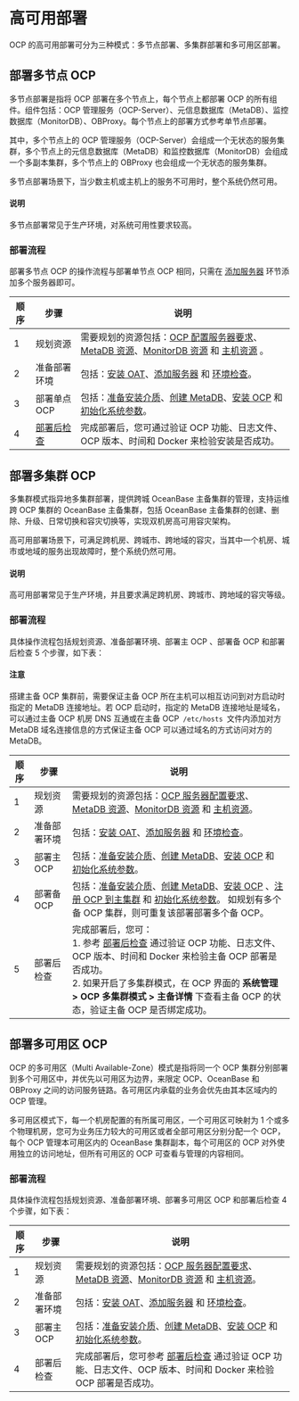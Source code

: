# 高可用部署

OCP 的高可用部署可分为三种模式：多节点部署、多集群部署和多可用区部署。

## 部署多节点 OCP

多节点部署是指将 OCP 部署在多个节点上，每个节点上都部署 OCP 的所有组件。组件包括：OCP 管理服务（OCP-Server）、元信息数据库（MetaDB）、监控数据库（MonitorDB）、OBProxy。每个节点上的部署方式参考单节点部署。

其中，多个节点上的 OCP 管理服务（OCP-Server）会组成一个无状态的服务集群，多个节点上的元信息数据库（MetaDB）和监控数据库（MonitorDB）会组成一个多副本集群，多个节点上的 OBProxy 也会组成一个无状态的服务集群。

多节点部署场景下，当少数主机或主机上的服务不可用时，整个系统仍然可用。

  <main id="notice" type='explain'>
    <h4>说明</h4>
    <p>多节点部署常见于生产环境，对系统可用性要求较高。</p>
  </main>

### 部署流程

部署多节点 OCP 的操作流程与部署单节点 OCP 相同，只需在 [添加服务器](../200.prepare-the-deployment-environment/200.standardized-host.md) 环节添加多个服务器即可。

| 顺序 |      步骤     |    说明     |
|----|--------|---------------|
| 1  | 规划资源     | 需要规划的资源包括：[OCP 配置服务器要求](../300.deployment/100.planning-resources/100.planning-resources-of-single-node/100.ocp-server-specifications-single-node.md)、[MetaDB 资源](../300.deployment/100.planning-resources/100.planning-resources-of-single-node/200.metadb-resources-single-node.md)、[MonitorDB 资源](../300.deployment/100.planning-resources/100.planning-resources-of-single-node/300.monitordb-resources-single-node.md) 和 [主机资源](../300.deployment/100.planning-resources/100.planning-resources-of-single-node/400.prepare-host-single-node.md) 。                                   |
| 2  | 准备部署环境    | 包括：[安装 OAT](../200.prepare-the-deployment-environment/100.install-oat.md)、[添加服务器](../200.prepare-the-deployment-environment/200.standardized-host.md) 和 [环境检查](../200.prepare-the-deployment-environment/300.environment-check.md)。                                                                                                               |
| 3  | 部署单点 OCP  | 包括：[准备安装介质](../300.deployment/200.deploying-ocp/100.deploying-a-single-point-of-ocp/100.prepare-installation-media-single-point.md)、[创建 MetaDB](../300.deployment/200.deploying-ocp/100.deploying-a-single-point-of-ocp/200.install-metadb-single-point.md)、[安装 OCP](../300.deployment/100.planning-resources/200.planning-resources-of-high-availability/300.monitordb-resources-multi-node.md) 和 [初始化系统参数](../300.deployment/200.deploying-ocp/100.deploying-a-single-point-of-ocp/600.initialize-system-parameters-single-point.md)。 |
| 4  | [部署后检查](../300.deployment/300.post-deployment-check.md) | 完成部署后，您可通过验证 OCP 功能、日志文件、OCP 版本、时间和 Docker 来检验安装是否成功。 |

## 部署多集群 OCP

多集群模式指异地多集群部署，提供跨城 OceanBase 主备集群的管理，支持运维跨 OCP 集群的 OceanBase 主备集群，包括 OceanBase 主备集群的创建、删除、升级、日常切换和容灾切换等，实现双机房高可用容灾架构。

高可用部署场景下，可满足跨机房、跨城市、跨地域的容灾，当其中一个机房、城市或地域的服务出现故障时，整个系统仍然可用。

  <main id="notice" type='explain'>
    <h4>说明</h4>
    <p>高可用部署常见于生产环境，并且要求满足跨机房、跨城市、跨地域的容灾等级。</p>
  </main>

### 部署流程

具体操作流程包括规划资源、准备部署环境、部署主 OCP 、部署备 OCP 和部署后检查 5 个步骤，如下表：

  <main id="notice" type='notice'>
    <h4>注意</h4>
    <p>搭建主备 OCP 集群前，需要保证主备 OCP 所在主机可以相互访问到对方启动时指定的 MetaDB 连接地址。若 OCP 启动时，指定的 MetaDB 连接地址是域名，可以通过主备 OCP 机房 DNS 互通或在主备 OCP<code> /etc/hosts </code>文件内添加对方MetaDB 域名连接信息的方式保证主备 OCP 可以通过域名的方式访问对方的 MetaDB。</p>
  </main>

| 顺序 |    步骤   |   说明     |
|----|----------|----------------|
| 1  | 规划资源    | 需要规划的资源包括：[OCP 服务器配置要求](../300.deployment/100.planning-resources/200.planning-resources-of-high-availability/100.ocp-server-specifications-multi-node.md)、[MetaDB 资源](../300.deployment/100.planning-resources/200.planning-resources-of-high-availability/200.metadb-resources-multi-node.md)、[MonitorDB 资源](../300.deployment/100.planning-resources/200.planning-resources-of-high-availability/300.monitordb-resources-multi-node.md) 和 [主机资源](../300.deployment/100.planning-resources/200.planning-resources-of-high-availability/400.prepare-host-multi-node.md)。      |
| 2  | 准备部署环境      | 包括：[安装 OAT](../200.prepare-the-deployment-environment/100.install-oat.md)、[添加服务器](../200.prepare-the-deployment-environment/200.standardized-host.md) 和 [环境检查](../200.prepare-the-deployment-environment/300.environment-check.md)。  |
| 3  | 部署主 OCP   | 包括：[准备安装介质](../300.deployment/200.deploying-ocp/200.deploying-a-high-availability-of-ocp/100.prepare-installation-media-high-availability.md)、[创建 MetaDB](../300.deployment/200.deploying-ocp/200.deploying-a-high-availability-of-ocp/200.install-metadb-high-availability.md)、[安装 OCP](../300.deployment/200.deploying-ocp/200.deploying-a-high-availability-of-ocp/300.install-ocp-high-availability.md) 和 [初始化系统参数](../300.deployment/200.deploying-ocp/200.deploying-a-high-availability-of-ocp/600.initialize-system-parameters-high-availability.md)。      |
| 4  | 部署备 OCP         | 包括：[准备安装介质](../300.deployment/200.deploying-ocp/200.deploying-a-high-availability-of-ocp/100.prepare-installation-media-high-availability.md)、[创建 MetaDB](../300.deployment/200.deploying-ocp/200.deploying-a-high-availability-of-ocp/200.install-metadb-high-availability.md)、[安装 OCP](../300.deployment/200.deploying-ocp/200.deploying-a-high-availability-of-ocp/300.install-ocp-high-availability.md) 、[注册 OCP 到主集群](../300.deployment/200.deploying-ocp/200.deploying-a-high-availability-of-ocp/500.register-an-ocp-cluster-high-availability.md) 和 [初始化系统参数](../300.deployment/200.deploying-ocp/200.deploying-a-high-availability-of-ocp/600.initialize-system-parameters-high-availability.md)。 如规划有多个备 OCP 集群，则可重复该部署部署多个备 OCP。 |
| 5  | 部署后检查 | 完成部署后，您可：</br> 1. 参考 [部署后检查](../300.deployment/300.post-deployment-check.md) 通过验证 OCP 功能、日志文件、OCP 版本、时间和 Docker 来检验主备 OCP 部署是否成功。</br>   2. 如果开启了多集群模式，在 OCP 界面的 **系统管理 \> OCP 多集群模式 \> 主备详情** 下查看主备 OCP 的状态，验证主备 OCP 是否绑定成功。                                                                                        |

## 部署多可用区 OCP

OCP 的多可用区（Multi Available-Zone）模式是指将同一个 OCP 集群分别部署到多个可用区中，并优先以可用区为边界，来限定 OCP、OceanBase 和 OBProxy 之间的访问服务链路。各可用区内承载的业务会优先由其本区域内的 OCP 管理。

多可用区模式下，每一个机房配置的有所属可用区，一个可用区可映射为 1 个或多个物理机房，您可为业务压力较大的可用区或者全部可用区分别分配一个 OCP，每个 OCP 管理本可用区内的 OceanBase 集群副本，每个可用区的 OCP 对外使用独立的访问地址，但所有可用区的 OCP 可查看与管理的内容相同。

### 部署流程

具体操作流程包括规划资源、准备部署环境、部署多可用区 OCP 和部署后检查 4 个步骤，如下表：

| 顺序 |     步骤    |      说明    |
|----|---------------|---------------|
| 1  | 规划资源     | 需要规划的资源包括：[OCP 服务器配置要求](../300.deployment/100.planning-resources/200.planning-resources-of-high-availability/100.ocp-server-specifications-multi-node.md)、[MetaDB 资源](../300.deployment/100.planning-resources/200.planning-resources-of-high-availability/200.metadb-resources-multi-node.md)、[MonitorDB 资源](../300.deployment/100.planning-resources/200.planning-resources-of-high-availability/300.monitordb-resources-multi-node.md) 和 [主机资源](../300.deployment/100.planning-resources/200.planning-resources-of-high-availability/400.prepare-host-multi-node.md)。    |
| 2  | 准备部署环境       | 包括：[安装 OAT](../200.prepare-the-deployment-environment/100.install-oat.md)、[添加服务器](../200.prepare-the-deployment-environment/200.standardized-host.md) 和 [环境检查](../200.prepare-the-deployment-environment/300.environment-check.md)。     |
| 3  | 部署主 OCP   | 包括：[准备安装介质](../300.deployment/200.deploying-ocp/200.deploying-a-high-availability-of-ocp/100.prepare-installation-media-high-availability.md)、[创建 MetaDB](../300.deployment/200.deploying-ocp/200.deploying-a-high-availability-of-ocp/200.install-metadb-high-availability.md)、[安装 OCP](../300.deployment/200.deploying-ocp/200.deploying-a-high-availability-of-ocp/300.install-ocp-high-availability.md) 和 [初始化系统参数](../300.deployment/200.deploying-ocp/200.deploying-a-high-availability-of-ocp/600.initialize-system-parameters-high-availability.md)。      |
| 4  | 部署后检查 | 完成部署后，您可参考 [部署后检查](../300.deployment/300.post-deployment-check.md) 通过验证 OCP 功能、日志文件、OCP 版本、时间和 Docker 来检验 OCP 部署是否成功。        |
